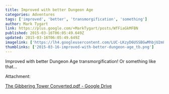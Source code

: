 ```yaml
---
title: Improved with better Dungeon Age
categories: Adventures
tags: ['improved', 'better', 'transmorgification', 'something']
author: Mark Tygart
link: https://plus.google.com/+MarkTygart/posts/WfFiaGkMFBN
published: 2015-03-16T06:05:49.649Z
updated: 2015-03-16T06:05:49.649Z
imagelink: ['https://lh4.googleusercontent.com/LUC-LKzyD6USSBGwMhbjU2m8KJu5D6OnCxkQyPl0rkwrvH_2RDJ7pZCBd337l1ZPagUkTe9FUHUHBepdxULD-zdC37OOTY5ngJcpQMOaeNPzfQfd_zIuvcM26TTOo9e-RSNH0Zxc=s1600']
thumblinks: ['2015-03-16-improved-with-better-dungeon-age_tb.png']
---
```


Improved with better Dungeon Age transmorgification! Or something like that...


Attachment:

<a href='https://drive.google.com/file/d/0B7cav44145d9UTlxSmQ3NU41VUk/view?usp=sharing'>The Gibbering Tower Converted.pdf - Google Drive</a>

